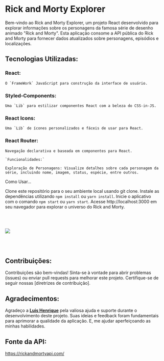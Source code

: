 # Rick and Morty Explorer

Bem-vindo ao Rick and Morty Explorer, um projeto React desenvolvido para explorar informações sobre os personagens da famosa série de desenho animado "Rick and Morty". Esta aplicação consome a API pública do Rick and Morty para fornecer dados atualizados sobre personagens, episódios e localizações.

## Tecnologias Utilizadas:

### React:

    O `FrameWork` JavaScript para construção da interface de usuário.

### Styled-Components:

    Uma `Lib` para estilizar componentes React com a beleza do CSS-in-JS.

### React Icons:

    Uma `Lib` de ícones personalizados e fáceis de usar para React.

### React Router:

    Navegação declarativa e baseada em componentes para React.

    `Funcionalidades:` 

    Exploração de Personagens: Visualize detalhes sobre cada personagem da série, incluindo nome, imagem, status, espécie, entre outros.


Como Usar...

Clone este repositório para o seu ambiente local usando git clone.
Instale as dependências utilizando `npm install` ou `yarn install`.
Inicie o aplicativo com o comando `npm start` ou `yarn start`.
Acesse http://localhost:3000 em seu navegador para explorar o universo do Rick and Morty.

<br><br>

<img src="./public/RAM.gif"/>

<br><br>

## Contribuições:

Contribuições são bem-vindas! Sinta-se à vontade para abrir problemas (issues) ou enviar pull requests para melhorar este projeto. Certifique-se de seguir nossas [diretrizes de contribuição].

## Agradecimentos:

Agradeço a [<b>Luis Henrique</b>](https://github.com/luis-henrique-carvalho) pela valiosa ajuda e suporte durante o desenvolvimento deste projeto. Suas ideias e feedback foram fundamentais para aprimorar a qualidade da aplicação. E, me ajudar aperfeiçoando as minhas habilidades.

## Fonte da API:

 https://rickandmortyapi.com/